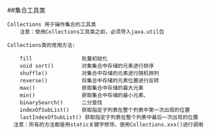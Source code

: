 ##集合工具类

    Collections 用于操作集合的工具类
        注意：使用Collections工具类之前，必须导入java.util包
    
    Collections类的常用方法:
   
        fill                批量初始化
        void sort()         对象集合中存储的元素进行排序
        shuffle()           对集合中存储的元素进行随机排列
        reverse()           将集合中存储的元素位置进行反转
        max()               获取集合中存储的最大元素
        min()               获取集合中存储的最小元素、
        binarySearch()      二分查找
        indexOfSubList()    获取指定子列表在整个列表中第一次出现的位置
        lastIndexOfSubList() 获取指定子列表在整个列表中最后一次出现的位置
      注意：所有的方法都是用static关键字修饰，使用Collections.xxx()进行调用